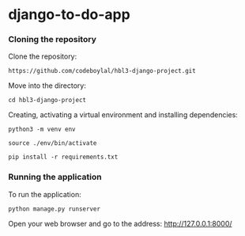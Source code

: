# django-to-do-app

### Cloning the repository

Clone the repository:
```
https://github.com/codeboylal/hbl3-django-project.git
```

Move into the directory: 
```
cd hbl3-django-project
```

Creating, activating a virtual environment and installing dependencies:
```
python3 -m venv env

source ./env/bin/activate

pip install -r requirements.txt
```

### Running the application
To run the application:
```
python manage.py runserver
```

Open your web browser and go to the address: http://127.0.0.1:8000/